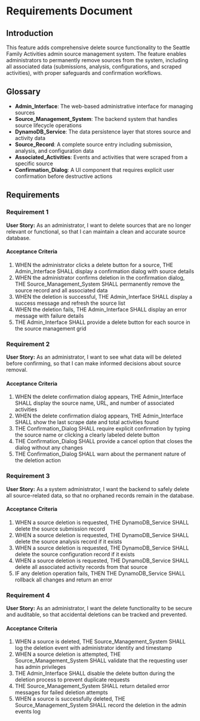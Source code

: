 # Requirements Document

## Introduction

This feature adds comprehensive delete source functionality to the Seattle Family Activities admin source management system. The feature enables administrators to permanently remove sources from the system, including all associated data (submissions, analysis, configurations, and scraped activities), with proper safeguards and confirmation workflows.

## Glossary

- **Admin_Interface**: The web-based administrative interface for managing sources
- **Source_Management_System**: The backend system that handles source lifecycle operations
- **DynamoDB_Service**: The data persistence layer that stores source and activity data
- **Source_Record**: A complete source entry including submission, analysis, and configuration data
- **Associated_Activities**: Events and activities that were scraped from a specific source
- **Confirmation_Dialog**: A UI component that requires explicit user confirmation before destructive actions

## Requirements

### Requirement 1

**User Story:** As an administrator, I want to delete sources that are no longer relevant or functional, so that I can maintain a clean and accurate source database.

#### Acceptance Criteria

1. WHEN the administrator clicks a delete button for a source, THE Admin_Interface SHALL display a confirmation dialog with source details
2. WHEN the administrator confirms deletion in the confirmation dialog, THE Source_Management_System SHALL permanently remove the source record and all associated data
3. WHEN the deletion is successful, THE Admin_Interface SHALL display a success message and refresh the source list
4. WHEN the deletion fails, THE Admin_Interface SHALL display an error message with failure details
5. THE Admin_Interface SHALL provide a delete button for each source in the source management grid

### Requirement 2

**User Story:** As an administrator, I want to see what data will be deleted before confirming, so that I can make informed decisions about source removal.

#### Acceptance Criteria

1. WHEN the delete confirmation dialog appears, THE Admin_Interface SHALL display the source name, URL, and number of associated activities
2. WHEN the delete confirmation dialog appears, THE Admin_Interface SHALL show the last scrape date and total activities found
3. THE Confirmation_Dialog SHALL require explicit confirmation by typing the source name or clicking a clearly labeled delete button
4. THE Confirmation_Dialog SHALL provide a cancel option that closes the dialog without any changes
5. THE Confirmation_Dialog SHALL warn about the permanent nature of the deletion action

### Requirement 3

**User Story:** As a system administrator, I want the backend to safely delete all source-related data, so that no orphaned records remain in the database.

#### Acceptance Criteria

1. WHEN a source deletion is requested, THE DynamoDB_Service SHALL delete the source submission record
2. WHEN a source deletion is requested, THE DynamoDB_Service SHALL delete the source analysis record if it exists
3. WHEN a source deletion is requested, THE DynamoDB_Service SHALL delete the source configuration record if it exists
4. WHEN a source deletion is requested, THE DynamoDB_Service SHALL delete all associated activity records from that source
5. IF any deletion operation fails, THEN THE DynamoDB_Service SHALL rollback all changes and return an error

### Requirement 4

**User Story:** As an administrator, I want the delete functionality to be secure and auditable, so that accidental deletions can be tracked and prevented.

#### Acceptance Criteria

1. WHEN a source is deleted, THE Source_Management_System SHALL log the deletion event with administrator identity and timestamp
2. WHEN a source deletion is attempted, THE Source_Management_System SHALL validate that the requesting user has admin privileges
3. THE Admin_Interface SHALL disable the delete button during the deletion process to prevent duplicate requests
4. THE Source_Management_System SHALL return detailed error messages for failed deletion attempts
5. WHEN a source is successfully deleted, THE Source_Management_System SHALL record the deletion in the admin events log